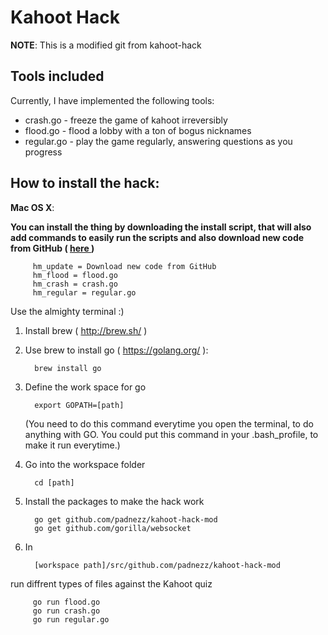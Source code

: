 # Kahoot Hack

**NOTE**: This is a modified git from kahoot-hack

## Tools included

Currently, I have implemented the following tools:

 * crash.go - freeze the game of kahoot irreversibly
 * flood.go - flood a lobby with a ton of bogus nicknames
 * regular.go - play the game regularly, answering questions as you progress

## How to install the hack:

**Mac OS X**:

**You can install the thing by downloading the install script, that will also add commands to easily run the scripts and also download new code from GitHub ( <a href="http://echolon.se/kahoot-hack-mod/install.sh" target="_blank">here </a>)**

         hm_update = Download new code from GitHub
         hm_flood = flood.go
         hm_crash = crash.go
         hm_regular = regular.go

Use the almighty terminal :)

1. Install brew ( http://brew.sh/ )
2. Use brew to install go ( https://golang.org/ ): 
         
         brew install go
3. Define the work space for go

         export GOPATH=[path]
   (You need to do this command everytime you open the terminal,
   to do anything with GO. You could put this command in your .bash_profile,
   to make it run everytime.)
4. Go into the workspace folder

         cd [path]
5. Install the packages to make the hack work 

         go get github.com/padnezz/kahoot-hack-mod
         go get github.com/gorilla/websocket
6. In 

         [workspace path]/src/github.com/padnezz/kahoot-hack-mod 
run diffrent types of files against the Kahoot quiz

         go run flood.go
         go run crash.go
         go run regular.go

         
